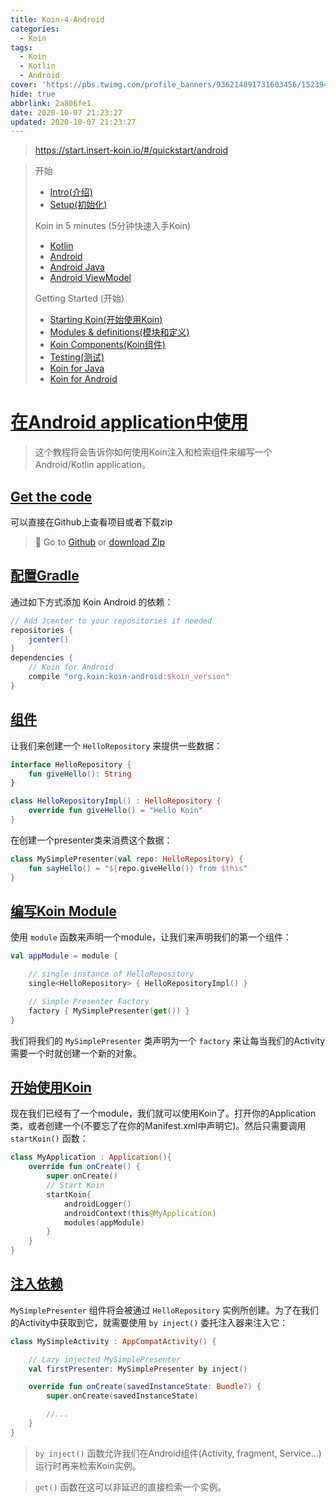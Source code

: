 ```yaml
---
title: Koin-4-Android
categories:
  - Koin
tags:
  - Koin
  - Kotlin
  - Android
cover: 'https://pbs.twimg.com/profile_banners/936214891731603456/1523947778/1500x500'
hide: true
abbrlink: 2a806fe1
date: 2020-10-07 21:23:27
updated: 2020-10-07 21:23:27
---
```

> https://start.insert-koin.io/#/quickstart/android

> 开始
> - [Intro(介绍)](/posts/fd6f0996.html)
> - [Setup(初始化)](/posts/b075de90.html)
> 
> Koin in 5 minutes (5分钟快速入手Koin)
> - [Kotlin](/posts/f88fedb6.html)
> - [Android](/posts/2a806fe1.html)
> - [Android Java](/posts/e7ad0613.html)
> - [Android ViewModel](/posts/6d1e0fe7.html)
> 
> Getting Started (开始)
> - [Starting Koin(开始使用Koin)](/posts/c99907a8.html)
> - [Modules & definitions(模块和定义)](/posts/d8ca0532.html)
> - [Koin Components(Koin组件)](/posts/f85e8eae.html)
> - [Testing(测试)](/posts/63fa5724.html)
> - [Koin for Java](/posts/ebed2a69.html)
> - [Koin for Android](/posts/f5a785d7.html)

# [在Android application中使用](https://start.insert-koin.io/#/quickstart/android?id=getting-started-with-android-application)

> 这个教程将会告诉你如何使用Koin注入和检索组件来编写一个Android/Kotlin application。

## [Get the code](https://start.insert-koin.io/#/quickstart/android?id=get-the-code)

可以直接在Github上查看项目或者下载zip

> 🚀 Go to [Github](https://github.com/InsertKoinIO/getting-started-koin-android) or [download Zip](https://github.com/InsertKoinIO/getting-started-koin-android/archive/master.zip)

## [配置Gradle](https://start.insert-koin.io/#/quickstart/android?id=gradle-setup)

通过如下方式添加 Koin Android 的依赖：

```groovy
// Add Jcenter to your repositories if needed
repositories {
    jcenter()    
}
dependencies {
    // Koin for Android
    compile "org.koin:koin-android:$koin_version"
}
```

## [组件](https://start.insert-koin.io/#/quickstart/android?id=our-components)

让我们来创建一个 `HelloRepository` 来提供一些数据：

```kotlin
interface HelloRepository {
    fun giveHello(): String
}

class HelloRepositoryImpl() : HelloRepository {
    override fun giveHello() = "Hello Koin"
}
```

在创建一个presenter类来消费这个数据：

```kotlin
class MySimplePresenter(val repo: HelloRepository) {
    fun sayHello() = "${repo.giveHello()} from $this"
}
```

## [编写Koin Module](https://start.insert-koin.io/#/quickstart/android?id=writing-the-koin-module)

使用 `module` 函数来声明一个module，让我们来声明我们的第一个组件：

```kotlin
val appModule = module {

    // single instance of HelloRepository
    single<HelloRepository> { HelloRepositoryImpl() }

    // Simple Presenter Factory
    factory { MySimplePresenter(get()) }
}
```

我们将我们的 `MySimplePresenter` 类声明为一个 `factory` 来让每当我们的Activity需要一个时就创建一个新的对象。

## [开始使用Koin](https://start.insert-koin.io/#/quickstart/android?id=start-koin)

现在我们已经有了一个module，我们就可以使用Koin了。打开你的Application类，或者创建一个(不要忘了在你的Manifest.xml中声明它)。然后只需要调用 `startKoin()` 函数：

```kotlin
class MyApplication : Application(){
    override fun onCreate() {
        super.onCreate()
        // Start Koin
        startKoin{
            androidLogger()
            androidContext(this@MyApplication)
            modules(appModule)
        }
    }
}
```

## [注入依赖](https://start.insert-koin.io/#/quickstart/android?id=injecting-dependencies)

`MySimplePresenter` 组件将会被通过 `HelloRepository` 实例所创建。为了在我们的Activity中获取到它，就需要使用 `by inject()` 委托注入器来注入它：

```kotlin
class MySimpleActivity : AppCompatActivity() {

    // Lazy injected MySimplePresenter
    val firstPresenter: MySimplePresenter by inject()

    override fun onCreate(savedInstanceState: Bundle?) {
        super.onCreate(savedInstanceState)

        //...
    }
}
```

> `by inject()` 函数允许我们在Android组件(Activity, fragment, Service…)运行时再来检索Koin实例。

> `get()` 函数在这可以非延迟的直接检索一个实例。
